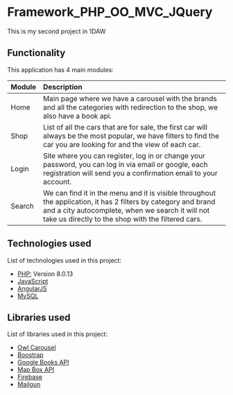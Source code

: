 <h1 dir="auto">Framework_PHP_OO_MVC_JQuery</h1>
<p dir="auto">This is my second project in 1DAW</p>
<h2 dir="auto">Functionality</h2>
<p dir="auto">This application has 4 main modules:</p>
<table>
<thead>
<tr>
<th align="left">Module</th>
<th align="left">Description</th>
</tr>
</thead>
<tbody>
<tr>
<td align="left">Home</td>
<td align="left">Main page where we have a carousel with the brands and all the categories with redirection to the shop, we also have a book api.</td>
</tr>
<tr>
<td align="left">Shop</td>
<td align="left">List of all the cars that are for sale, the first car will always be the most popular, we have filters to find the car you are looking for and the view of each car.</td>
</tr>
<tr>
<td align="left">Login</td>
<td align="left">Site where you can register, log in or change your password, you can log in via email or google, each registration will send you a confirmation email to your account.</td>
</tr>
<tr>
<td align="left">Search</td>
<td align="left">We can find it in the menu and it is visible throughout the application, it has 2 filters by category and brand and a city autocomplete, when we search it will not take us directly to the shop with the filtered cars.</td>
</tr>
</tbody>
</table>

<h2 dir="auto">Technologies used</h2>
<p dir="auto">List of technologies used in this project:</p>
<ul dir="auto">
<li><a href="https://www.php.net/manual/es/intro-whatis.php" rel="nofollow">PHP:</a> Version 8.0.13</li>
<li><a href="https://developer.mozilla.org/es/docs/Web/JavaScript" rel="nofollow">JavaScript</a></li>
<li><a href="https://angularjs.org/" rel="nofollow">AngularJS</a></li>
<li><a href="https://www.mysql.com/" rel="nofollow">MySQL</a></li>
</ul>
<h2 dir="auto">Libraries used</h2>
<p dir="auto">List of libraries used in this project:</p>
<ul dir="auto">
<li><a href="https://owlcarousel2.github.io/OwlCarousel2/">Owl Carousel</a></li>
<li><a href="https://getbootstrap.com/" rel="nofollow">Boostrap</a></li>
<li><a href="https://developers.google.com/books" rel="nofollow">Google Books API</a></li>
<li><a href="https://docs.mapbox.com/mapbox.js/api/v3.3.1/" rel="nofollow">Map Box API</a></li>
<li><a href="https://firebase.google.com/?gclid=CjwKCAjwy_aUBhACEiwA2IHHQJQy7xT1XD6BOGJLrfTesNafAdHO8Z48rGYe4ggyZP-fP4kD4JVZLBoC51wQAvD_BwE&amp;gclsrc=aw.ds" rel="nofollow">Firebase</a></li>
<li><a href="https://www.mailgun.com/es/" rel="nofollow">Mailgun</a></li>
</ul>
